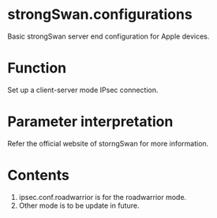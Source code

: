 # strongSwan.configurations
Basic strongSwan server end configuration for Apple devices.

# Function
Set up a client-server mode IPsec connection.

# Parameter interpretation
Refer the official website of storngSwan for more information.

# Contents
1) ipsec.conf.roadwarrior is for the roadwarrior mode.  
2) Other mode is to be update in future.
